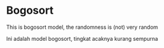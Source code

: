 # Bogosort

This is bogosort model, the randomness is (not) very random

Ini adalah model bogosort, tingkat acaknya kurang sempurna
